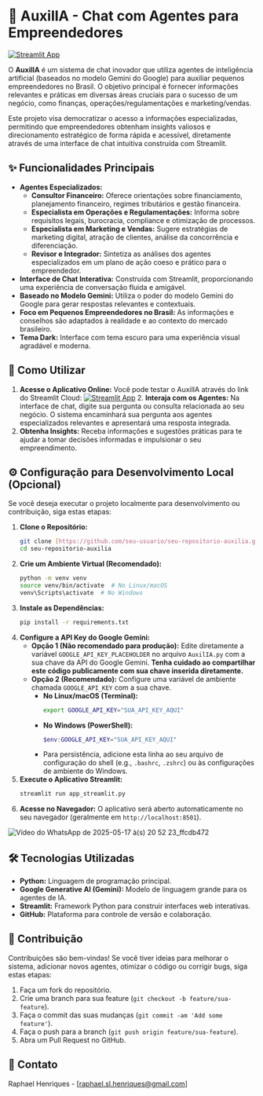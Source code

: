 # 🤖 AuxilIA - Chat com Agentes para Empreendedores

[![Streamlit App](https://static.streamlit.io/badges/streamlit_badge_black_white.svg)](https://auxilia-imersao-alura-aib3nadbbppudawtraqmzr.streamlit.app) 

O **AuxilIA** é um sistema de chat inovador que utiliza agentes de inteligência artificial (baseados no modelo Gemini do Google) para auxiliar pequenos empreendedores no Brasil. O objetivo principal é fornecer informações relevantes e práticas em diversas áreas cruciais para o sucesso de um negócio, como finanças, operações/regulamentações e marketing/vendas.

Este projeto visa democratizar o acesso a informações especializadas, permitindo que empreendedores obtenham insights valiosos e direcionamento estratégico de forma rápida e acessível, diretamente através de uma interface de chat intuitiva construída com Streamlit.

## ✨ Funcionalidades Principais

* **Agentes Especializados:**
    * **Consultor Financeiro:** Oferece orientações sobre financiamento, planejamento financeiro, regimes tributários e gestão financeira.
    * **Especialista em Operações e Regulamentações:** Informa sobre requisitos legais, burocracia, compliance e otimização de processos.
    * **Especialista em Marketing e Vendas:** Sugere estratégias de marketing digital, atração de clientes, análise da concorrência e diferenciação.
    * **Revisor e Integrador:** Sintetiza as análises dos agentes especializados em um plano de ação coeso e prático para o empreendedor.
* **Interface de Chat Interativa:** Construída com Streamlit, proporcionando uma experiência de conversação fluida e amigável.
* **Baseado no Modelo Gemini:** Utiliza o poder do modelo Gemini do Google para gerar respostas relevantes e contextuais.
* **Foco em Pequenos Empreendedores no Brasil:** As informações e conselhos são adaptados à realidade e ao contexto do mercado brasileiro.
* **Tema Dark:** Interface com tema escuro para uma experiência visual agradável e moderna.

## 🚀 Como Utilizar

1.  **Acesse o Aplicativo Online:** Você pode testar o AuxilIA através do link do Streamlit Cloud:
    [![Streamlit App](https://static.streamlit.io/badges/streamlit_badge_black_white.svg)](https://auxilia-imersao-alura-aib3nadbbppudawtraqmzr.streamlit.app) 2.  **Interaja com os Agentes:** Na interface de chat, digite sua pergunta ou consulta relacionada ao seu negócio. O sistema encaminhará sua pergunta aos agentes especializados relevantes e apresentará uma resposta integrada.
3.  **Obtenha Insights:** Receba informações e sugestões práticas para te ajudar a tomar decisões informadas e impulsionar o seu empreendimento.

## ⚙️ Configuração para Desenvolvimento Local (Opcional)

Se você deseja executar o projeto localmente para desenvolvimento ou contribuição, siga estas etapas:

1.  **Clone o Repositório:**
    ```bash
    git clone [https://github.com/seu-usuario/seu-repositorio-auxilia.git](https://github.com/seu-usuario/seu-repositorio-auxilia.git)
    cd seu-repositorio-auxilia
    ```
2.  **Crie um Ambiente Virtual (Recomendado):**
    ```bash
    python -m venv venv
    source venv/bin/activate  # No Linux/macOS
    venv\Scripts\activate  # No Windows
    ```
3.  **Instale as Dependências:**
    ```bash
    pip install -r requirements.txt
    ```
4.  **Configure a API Key do Google Gemini:**
    * **Opção 1 (Não recomendado para produção):** Edite diretamente a variável `GOOGLE_API_KEY_PLACEHOLDER` no arquivo `AuxilIA.py` com a sua chave da API do Google Gemini. **Tenha cuidado ao compartilhar este código publicamente com sua chave inserida diretamente.**
    * **Opção 2 (Recomendado):** Configure uma variável de ambiente chamada `GOOGLE_API_KEY` com a sua chave.
        * **No Linux/macOS (Terminal):**
            ```bash
            export GOOGLE_API_KEY="SUA_API_KEY_AQUI"
            ```
        * **No Windows (PowerShell):**
            ```powershell
            $env:GOOGLE_API_KEY="SUA_API_KEY_AQUI"
            ```
        * Para persistência, adicione esta linha ao seu arquivo de configuração do shell (e.g., `.bashrc`, `.zshrc`) ou às configurações de ambiente do Windows.
5.  **Execute o Aplicativo Streamlit:**
    ```bash
    streamlit run app_streamlit.py
    ```
6.  **Acesse no Navegador:** O aplicativo será aberto automaticamente no seu navegador (geralmente em `http://localhost:8501`).

![Vídeo do WhatsApp de 2025-05-17 à(s) 20 52 23_ffcdb472](https://github.com/user-attachments/assets/d9d37a3a-2649-4aba-914f-180969d7be54)

## 🛠️ Tecnologias Utilizadas

* **Python:** Linguagem de programação principal.
* **Google Generative AI (Gemini):** Modelo de linguagem grande para os agentes de IA.
* **Streamlit:** Framework Python para construir interfaces web interativas.
* **GitHub:** Plataforma para controle de versão e colaboração.

## 🤝 Contribuição

Contribuições são bem-vindas\! Se você tiver ideias para melhorar o sistema, adicionar novos agentes, otimizar o código ou corrigir bugs, siga estas etapas:

1.  Faça um fork do repositório.
2.  Crie uma branch para sua feature (`git checkout -b feature/sua-feature`).
3.  Faça o commit das suas mudanças (`git commit -am 'Add some feature'`).
4.  Faça o push para a branch (`git push origin feature/sua-feature`).
5.  Abra um Pull Request no GitHub.



## 📧 Contato

Raphael Henriques - [raphael.sl.henriques@gmail.com]

